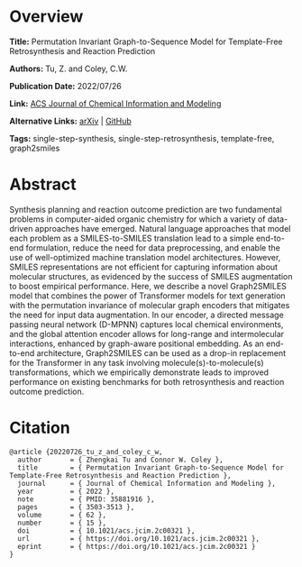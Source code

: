 # Overview
**Title:**
Permutation Invariant Graph-to-Sequence Model for Template-Free Retrosynthesis and Reaction Prediction

**Authors:**
Tu, Z. and Coley, C.W.

**Publication Date:**
2022/07/26

**Link:**
[ACS Journal of Chemical Information and Modeling](https://pubs.acs.org/doi/10.1021/acs.jcim.2c00321)

**Alternative Links:**
[arXiv](https://arxiv.org/abs/2110.09681) |
[GitHub](https://github.com/coleygroup/Graph2SMILES)

**Tags:**
single-step-synthesis, single-step-retrosynthesis, template-free, graph2smiles


# Abstract
Synthesis planning and reaction outcome prediction are two fundamental problems in computer-aided organic chemistry for which a variety of data-driven approaches have emerged.
Natural language approaches that model each problem as a SMILES-to-SMILES translation lead to a simple end-to-end formulation, reduce the need for data preprocessing, and enable the use of well-optimized machine translation model architectures.
However, SMILES representations are not efficient for capturing information about molecular structures, as evidenced by the success of SMILES augmentation to boost empirical performance.
Here, we describe a novel Graph2SMILES model that combines the power of Transformer models for text generation with the permutation invariance of molecular graph encoders that mitigates the need for input data augmentation.
In our encoder, a directed message passing neural network (D-MPNN) captures local chemical environments, and the global attention encoder allows for long-range and intermolecular interactions, enhanced by graph-aware positional embedding.
As an end-to-end architecture, Graph2SMILES can be used as a drop-in replacement for the Transformer in any task involving molecule(s)-to-molecule(s) transformations, which we empirically demonstrate leads to improved performance on existing benchmarks for both retrosynthesis and reaction outcome prediction.


# Citation
```
@article {20220726_tu_z_and_coley_c_w,
  author       = { Zhengkai Tu and Connor W. Coley },
  title        = { Permutation Invariant Graph-to-Sequence Model for Template-Free Retrosynthesis and Reaction Prediction },
  journal      = { Journal of Chemical Information and Modeling },
  year         = { 2022 },
  note         = { PMID: 35881916 },
  pages        = { 3503-3513 },
  volume       = { 62 },
  number       = { 15 },
  doi          = { 10.1021/acs.jcim.2c00321 },
  url          = { https://doi.org/10.1021/acs.jcim.2c00321 },
  eprint       = { https://doi.org/10.1021/acs.jcim.2c00321 }
}
```
